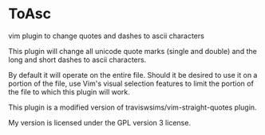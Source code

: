 # ToAsc
vim plugin to change quotes and dashes to ascii characters

This plugin will change all unicode quote marks (single and double) and the long and short dashes to ascii characters.

By default it will operate on the entire file. Should it be desired to use it on a portion of the file, use Vim's visual selection features to limit the portion of the file to which this plugin will work.

This plugin is a modified version of traviswsims/vim-straight-quotes plugin.

My version is licensed under the GPL version 3 license.
